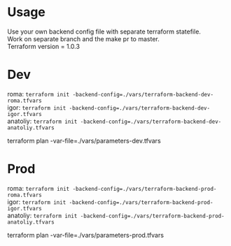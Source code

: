 # Usage

Use your own backend config file with separate terraform statefile.  <br>
Work on separate branch and the make pr to master. <br>
Terraform version = 1.0.3  <br>
# Dev

roma:
```terraform init -backend-config=./vars/terraform-backend-dev-roma.tfvars``` <br>
igor:
```terraform init -backend-config=./vars/terraform-backend-dev-igor.tfvars``` <br> 
anatoliy:
```terraform init -backend-config=./vars/terraform-backend-dev-anatoliy.tfvars``` <br>

terraform plan -var-file=./vars/parameters-dev.tfvars


# Prod

roma:
```terraform init -backend-config=./vars/terraform-backend-prod-roma.tfvars```  <br> 
igor:
```terraform init -backend-config=./vars/terraform-backend-prod-igor.tfvars```  <br>
anatoliy:
```terraform init -backend-config=./vars/terraform-backend-prod-anatoliy.tfvars``` <br> 

terraform plan -var-file=./vars/parameters-prod.tfvars
